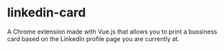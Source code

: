 # linkedin-card
A Chrome extension made with Vue.js that allows you to print a bussiness card based on the LinkedIn profile page you are currently at.
